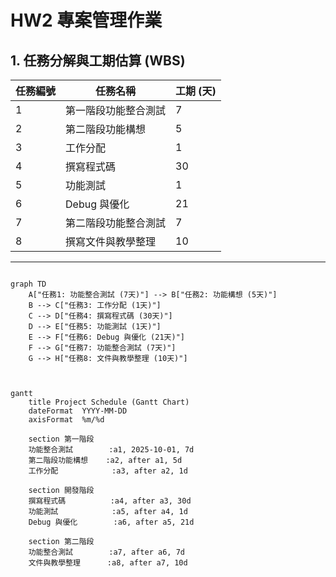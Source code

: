 # HW2 專案管理作業

## 1. 任務分解與工期估算 (WBS)

| 任務編號 | 任務名稱           | 工期 (天) |
|----------|--------------------|-----------|
| 1        | 第一階段功能整合測試 | 7         |
| 2        | 第二階段功能構想     | 5         |
| 3        | 工作分配             | 1         |
| 4        | 撰寫程式碼           | 30        |
| 5        | 功能測試             | 1         |
| 6        | Debug 與優化         | 21        |
| 7        | 第二階段功能整合測試 | 7         |
| 8        | 撰寫文件與教學整理   | 10        |

---



```mermaid

graph TD
    A["任務1: 功能整合測試 (7天)"] --> B["任務2: 功能構想 (5天)"]
    B --> C["任務3: 工作分配 (1天)"]
    C --> D["任務4: 撰寫程式碼 (30天)"]
    D --> E["任務5: 功能測試 (1天)"]
    E --> F["任務6: Debug 與優化 (21天)"]
    F --> G["任務7: 功能整合測試 (7天)"]
    G --> H["任務8: 文件與教學整理 (10天)"]



gantt
    title Project Schedule (Gantt Chart)
    dateFormat  YYYY-MM-DD
    axisFormat  %m/%d

    section 第一階段
    功能整合測試        :a1, 2025-10-01, 7d
    第二階段功能構想    :a2, after a1, 5d
    工作分配            :a3, after a2, 1d

    section 開發階段
    撰寫程式碼          :a4, after a3, 30d
    功能測試            :a5, after a4, 1d
    Debug 與優化        :a6, after a5, 21d

    section 第二階段
    功能整合測試        :a7, after a6, 7d
    文件與教學整理      :a8, after a7, 10d



